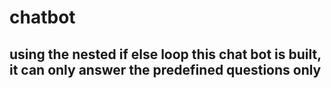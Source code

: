 # chatbot
## using the nested if else loop this chat bot is built, it can only answer the predefined questions only
